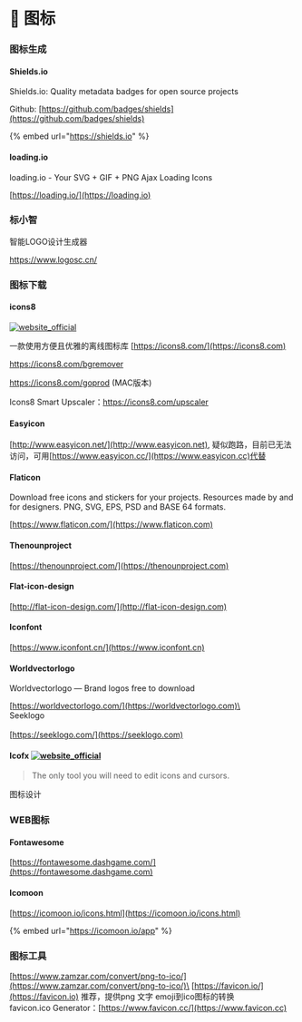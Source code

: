 # 🎊 图标

### 图标生成

#### Shields.io

Shields.io: Quality metadata badges for open source projects

Github: [https://github.com/badges/shields](https://github.com/badges/shields)

{% embed url="https://shields.io" %}

#### loading.io

loading.io - Your SVG + GIF + PNG Ajax Loading Icons

[https://loading.io/](https://loading.io)

### 标小智

智能LOGO设计生成器

https://www.logosc.cn/

### 图标下载

#### icons8

 [![website_official](https://gitbook07.oss-cn-hangzhou.aliyuncs.com/website_official.svg)](https://icons8.com/app)

一款使用方便且优雅的离线图标库
[https://icons8.com/](https://icons8.com)

https://icons8.com/bgremover

https://icons8.com/goprod (MAC版本)

Icons8 Smart Upscaler：https://icons8.com/upscaler

#### Easyicon

[http://www.easyicon.net/](http://www.easyicon.net), 疑似跑路，目前已无法访问，可用[https://www.easyicon.cc/](https://www.easyicon.cc)代替

#### Flaticon

Download free icons and stickers for your projects. Resources made by and for designers. PNG, SVG, EPS, PSD and BASE 64 formats.

[https://www.flaticon.com/](https://www.flaticon.com)

#### Thenounproject

[https://thenounproject.com/](https://thenounproject.com)

#### Flat-icon-design

[http://flat-icon-design.com/](http://flat-icon-design.com)

#### Iconfont

[https://www.iconfont.cn/](https://www.iconfont.cn)

#### Worldvectorlogo

Worldvectorlogo — Brand logos free to download

[https://worldvectorlogo.com/](https://worldvectorlogo.com)\
\
Seeklogo\
\
[https://seeklogo.com/](https://seeklogo.com)

#### Icofx [![website_official](https://gitbook07.oss-cn-hangzhou.aliyuncs.com/website_official.svg)](https://icofx.ro/)

> The only tool you will need to edit icons and cursors.

图标设计

### WEB图标

#### Fontawesome

[https://fontawesome.dashgame.com/](https://fontawesome.dashgame.com)

#### Icomoon

[https://icomoon.io/icons.html](https://icomoon.io/icons.html)

{% embed url="https://icomoon.io/app" %}

### 图标工具

[https://www.zamzar.com/convert/png-to-ico/](https://www.zamzar.com/convert/png-to-ico/)\
[https://favicon.io/](https://favicon.io) 推荐，提供png 文字 emoji到ico图标的转换\
favicon.ico Generator：[https://www.favicon.cc/](https://www.favicon.cc)
